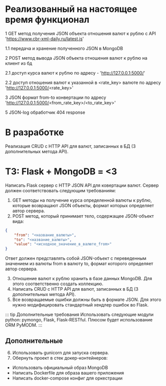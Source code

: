 # Реализованный на настоящее время функционал

1 GET метод получения JSON объекта отношения валют к рублю с API 'https://www.cbr-xml-daily.ru/latest.js'

1.1 передача и хранение полученного JSON в MongoDB

2 POST метод вывода JSON объекта отношения валют к рублю на клиент из бд

2.1 доступ курса валют к рублю по адресу - 'http://127.0.0.1:5000/'

2.2 доступ отношения валют к указанной в <rate_key> валюте по адресу 'http://127.0.0.1:5000/<rate_key>'

3 JSON формат from-to конвертации по адресу 'http://127.0.0.1:5000/<from_rate_key>/<to_rate_key>'

5 JSON-log обработчик 404 response

# В разработке

Реализация CRUD с HTTP API для валют, записанных в БД (3 дополнительных метода API).

# ТЗ: Flask + MongoDB = <3

Написать Flask сервер с HTTP JSON API для ковертации валют. Сервер должен соответствовать следующим требованиям:
1. GET методы на получение курса определенной валюты к рублю, которые возвращают JSON объекты, формат которых определяет автор сервера.
2. POST метод, который принимает тело, содержащее JSON-объект вида:

```json
{
    "from": "<название_валюты>",
    "to": "<название_валюты>",
    "value": "<исходное_значение_в_валюте_from>"
}
```

Ответ должен представлять собой JSON-объект с переведенным значением из валюты from в валюту to, формат которого определяет автор сервера.

3. Отношение валют к рублю хранить в базе данных MongoDB. Для этого соответственно создать коллекцию.
4. Написать CRUD с HTTP API для валют, записанных в БД (3 дополнительных метода API).
5. Все возвращаемые ошибки должны быть в формате JSON. Для этого нужно модифицировать стандартный хендлер ошибок во Flask.

::: tip Дополнительные требования
Использовать следующие модули python: pymongo, Flask, Flask-RESTful.
Плюcом будет использование ORM PyMODM.
:::

## Дополнительные

6. Использовать gunicorn для запуска сервера.
7. Обернуть проект в стек докер-контейнеров:
  * Использовать официальный образ MongoDB
  * Написать Dockerfile для образа вашего приложения
  * Написать docker-compose конфиг для оркестрации
